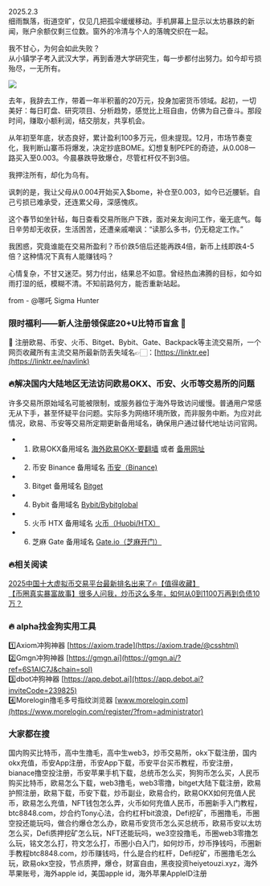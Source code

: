 2025.2.3  
细雨飘落，街道空旷，仅见几把孤伞缓缓移动。手机屏幕上显示以太坊暴跌的新闻，账户余额仅剩三位数。窗外的冷清与个人的落魄交织在一起。  

我不甘心，为何会如此失败？  
从小镇学子考入武汉大学，再到香港大学研究生，每一步都付出努力。如今却亏损殆尽，一无所有。  

[![](https://307e939.webp.li/20250420141505925.png)](https://btc8848.com/top-10-exchanges)  

去年，我辞去工作，带着一年半积蓄的20万元，投身加密货币领域。起初，一切美好：每日盯盘、研究项目、分析趋势，感觉比上班自由，仿佛为自己奋斗。那段时间，赚取小额利润，结交朋友，共享机会。  

从年初至年底，状态良好，累计盈利100多万元，但未提现。12月，市场节奏变化，我判断山寨币将爆发，决定抄底BOME。幻想复制PEPE的奇迹，从0.008一路买入至0.003。今晨暴跌导致爆仓，尽管杠杆仅不到3倍。  

我押注所有，却化为乌有。  

讽刺的是，我让父母从0.004开始买入$bome，补仓至0.003，如今已近腰斩。自己亏损已难承受，还连累父母，深感愧疚。  

这个春节如坐针毡，每日查看交易所账户下跌，面对亲友询问工作，毫无底气。每日辛劳却无收获，生活困苦，还遭亲戚嘲讽：“读那么多书，仍无稳定工作。”  

我困惑，究竟谁能在交易所盈利？币价跌5倍后还能再跌4倍，新币上线即跌4-5倍？这种情况下真有人能赚钱吗？  

心情复杂，不甘又迷茫。努力付出，结果总不如意。曾经热血沸腾的目标，如今如雨打湿的纸，模糊不清。不知前路何方，能否重新站起。  

from - @哪吒 Sigma Hunter  

### 限时福利——新人注册领保底20+U比特币盲盒 🎁  
🎁 注册欧易、币安、火币、Bitget、Bybit、Gate、Backpack等主流交易所，一个网页收藏所有主流交易所最新防丢失域名👉🏻：[https://linktr.ee](https://linktr.ee/navlink)  

### 🔥解决国内大陆地区无法访问欧易OKX、币安、火币等交易所的问题  
许多交易所原始域名可能被限制，或服务器位于海外导致访问缓慢。普通用户常感无从下手，甚至怀疑平台问题。实际多为网络环境所致，而非服务中断。为应对此情况，欧易、币安等交易所定期更新备用域名，确保用户通过替代地址访问官网。  

- 1. 欧易OKX备用域名 [海外欧易OKX-要翻墙](https://www.okx.com/join/18639032) 或者 [备用网址](https://www.oucnyi.net/zh-hans/join/18639032)  
- 2. 币安 Binance 备用域名 [币安（Binance)](https://accounts.binance.com/zh-CN/register?ref=36457687)  
- 3. Bitget 备用域名 [Bitget](https://www.bitget.com/zh-CN/referral/register?from=referral&clacCode=VRNEYUTR)  
- 4. Bybit 备用域名 [Bybit/Bybitglobal](https://www.bybitglobal.com/zh-MY/invite/?ref=VMKORMM)  
- 5. 火币 HTX 备用域名 [火币（Huobi/HTX）](https://www.htx.com/invite/zh-cn/1f?invite_code=whf45223)  
- 6. 芝麻 Gate 备用域名 [Gate.io（芝麻开门）](https://www.gate.io/zh/signup?ref_type=103&ref=A1ERAQ)  

### 🔥相关阅读  
[2025中国十大虚拟币交易平台最新排名出来了🔥【值得收藏】](https://btc8848.com/top-10-exchanges/)  
[【币圈真实暴富故事】很多人问我，炒币这么多年，如何从0到1100万再到负债10万？](https://heiyetouzi.xyz/biquanstory001/)  

### 🔥 alpha找金狗实用工具  
1️⃣Axiom冲狗神器 [https://axiom.trade](https://axiom.trade/@csshtml)  
2️⃣Gmgn冲狗神器 [https://gmgn.ai](https://gmgn.ai/?ref=6S1AIC7J&chain=sol)  
3️⃣dbot冲狗神器 [https://app.debot.ai](https://app.debot.ai?inviteCode=239825)  
4️⃣Morelogin撸毛多号指纹浏览器 [www.morelogin.com](https://www.morelogin.com/register/?from=administrator)  

### 大家都在搜  
国内购买比特币，高中生撸毛，高中生web3，炒币交易所，okx下载注册，国内okx充值，币安App注册，币安App下载，币安平台买币教程，币安注册，bianace撸空投注册，币安苹果手机下载，总统币怎么买，狗狗币怎么买，人民币购买比特币，欧易怎么下载，web3撸毛，web3零撸，bitget大陆下载注册，欧易护照注册，欧易下载，币安下载，炒币副业，欧易合约，欧易OKX如何充值人民币，欧易怎么充值，NFT钱包怎么弄，火币如何充值人民币，币圈新手入门教程，btc8848.com，炒合约Tony心法，合约杠杆bit浪浪，Defi挖矿，币圈撸毛，币圈空投还能玩吗，做合约爆仓怎么办，欧易币安货币怎么买总统币，欧易币安以太坊怎么买，Defi质押挖矿怎么玩，NFT还能玩吗，we3空投撸毛，币圈web3零撸怎么玩，铭文怎么打，符文怎么打，币圈小白入门，如何炒币，炒币挣钱吗，币圈新手教程btc8848.com，炒币赚钱吗，什么是合约杠杆，Defi挖矿，币圈撸毛怎么玩，欧易okx空投，节点质押，爆仓，财富自由，黑夜投资heiyetouzi.xyz，海外苹果账号，海外apple id，美国apple id，海外苹果AppleID注册